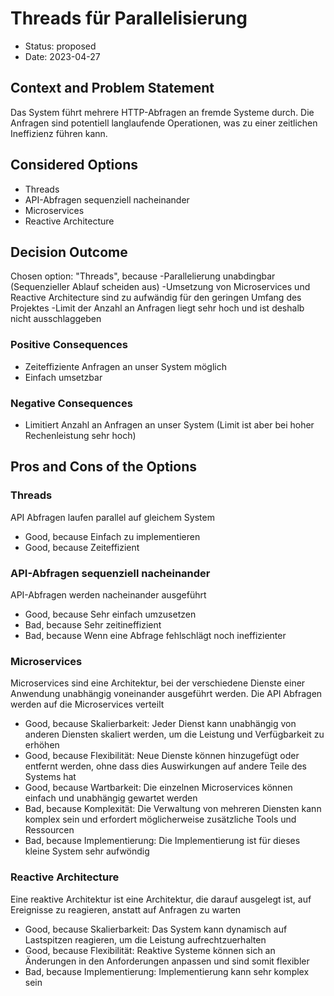 # Threads für Parallelisierung

* Status: proposed
* Date: 2023-04-27

## Context and Problem Statement

Das System führt mehrere HTTP-Abfragen an fremde Systeme durch. Die Anfragen sind potentiell langlaufende Operationen, was zu einer zeitlichen Ineffizienz führen kann.

## Considered Options

* Threads
* API-Abfragen sequenziell nacheinander
* Microservices
* Reactive Architecture

## Decision Outcome

Chosen option: "Threads", because -Parallelierung unabdingbar (Sequenzieller Ablauf scheiden aus)
-Umsetzung von Microservices und Reactive Architecture sind zu aufwändig für den geringen Umfang des Projektes
-Limit der Anzahl an Anfragen liegt sehr hoch und ist deshalb nicht ausschlaggeben

### Positive Consequences

* Zeiteffiziente Anfragen an unser System möglich
* Einfach umsetzbar

### Negative Consequences

* Limitiert Anzahl an Anfragen an unser System (Limit ist aber bei hoher Rechenleistung sehr hoch)

## Pros and Cons of the Options

### Threads

API Abfragen laufen parallel auf gleichem System

* Good, because Einfach zu implementieren
* Good, because Zeiteffizient

### API-Abfragen sequenziell nacheinander

API-Abfragen werden nacheinander ausgeführt

* Good, because Sehr einfach umzusetzen
* Bad, because Sehr zeitineffizient
* Bad, because Wenn eine Abfrage fehlschlägt noch ineffizienter

### Microservices

Microservices sind eine Architektur, bei der verschiedene Dienste einer Anwendung unabhängig voneinander ausgeführt werden. Die API Abfragen werden auf die Microservices verteilt

* Good, because Skalierbarkeit: Jeder Dienst kann unabhängig von anderen Diensten skaliert werden, um die Leistung und Verfügbarkeit zu erhöhen
* Good, because Flexibilität: Neue Dienste können hinzugefügt oder entfernt werden, ohne dass dies Auswirkungen auf andere Teile des Systems hat
* Good, because Wartbarkeit: Die einzelnen Microservices können einfach und unabhängig gewartet werden
* Bad, because Komplexität: Die Verwaltung von mehreren Diensten kann komplex sein und erfordert möglicherweise zusätzliche Tools und Ressourcen
* Bad, because Implementierung: Die Implementierung ist für dieses kleine System sehr aufwöndig

### Reactive Architecture

Eine reaktive Architektur ist eine Architektur, die darauf ausgelegt ist, auf Ereignisse zu reagieren, anstatt auf Anfragen zu warten

* Good, because Skalierbarkeit: Das System kann dynamisch auf Lastspitzen reagieren, um die Leistung aufrechtzuerhalten
* Good, because Flexibilität: Reaktive Systeme können sich an Änderungen in den Anforderungen anpassen und sind somit flexibler
* Bad, because Implementierung: Implementierung kann sehr komplex sein
